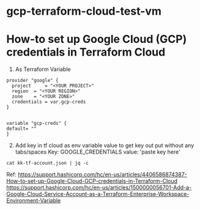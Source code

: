 # gcp-terraform-cloud-test-vm
# How-to set up Google Cloud (GCP) credentials in Terraform Cloud

1. As Terraform Variable
```
provider "google" {
  project     = "<YOUR PROJECT>"
  region  = "<YOUR REGION>"
  zone    = "<YOUR ZONE>"
  credentials = var.gcp-creds
}


variable "gcp-creds" {
default= ""
}
```
  
2. Add key in tf cloud as env variable value
   to get key out put without any tabs/spaces
   Key: GOOGLE_CREDENTIALS   value: 'paste key here'
  ```
 cat kk-tf-account.json | jq -c
 ```




Ref:
https://support.hashicorp.com/hc/en-us/articles/4406586874387-How-to-set-up-Google-Cloud-GCP-credentials-in-Terraform-Cloud
https://support.hashicorp.com/hc/en-us/articles/1500000056701-Add-a-Google-Cloud-Service-Account-as-a-Terraform-Enterprise-Workspace-Environment-Variable
